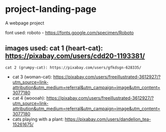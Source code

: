 # project-landing-page
A webpage project


font used: 
    roboto - https://fonts.google.com/specimen/Roboto

images used: 
    cat 1 (heart-cat): https://pixabay.com/users/cdd20-1193381/
-
    cat 2 (grumpy-cat): https://pixabay.com/users/gfkdsgn-628335/
-
    cat 3 (woman-cat): https://pixabay.com/users/freeillustrated-3612927/?utm_source=link-attribution&utm_medium=referral&utm_campaign=image&utm_content=3077180
-
    cat 4 (woooah): https://pixabay.com/users/freeillustrated-3612927/?utm_source=link-attribution&utm_medium=referral&utm_campaign=image&utm_content=3077180
-
    cats playing with a plant: https://pixabay.com/users/dandelion_tea-15261675/

